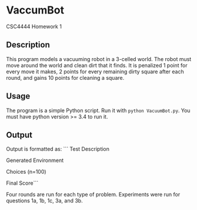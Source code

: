 # VaccumBot
CSC4444 Homework 1

## Description
This program models a vacuuming robot in a 3-celled world. The robot must move around the world and clean dirt that it finds. It is penalized 1 point for every move it makes, 2 points for every remaining dirty square after each round, and gains 10 points for cleaning a square.

## Usage
The program is a simple Python script. Run it with `python VacuumBot.py`. You must have python version >= 3.4 to run it.

## Output
Output is formatted as: ```
Test Description

Generated Environment

Choices (n=100)

Final Score```

Four rounds are run for each type of problem. Experiments were run for questions 1a, 1b, 1c, 3a, and 3b.

